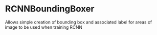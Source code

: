 # RCNNBoundingBoxer
Allows simple creation of bounding box and associated label for areas of image to be used when training RCNN
